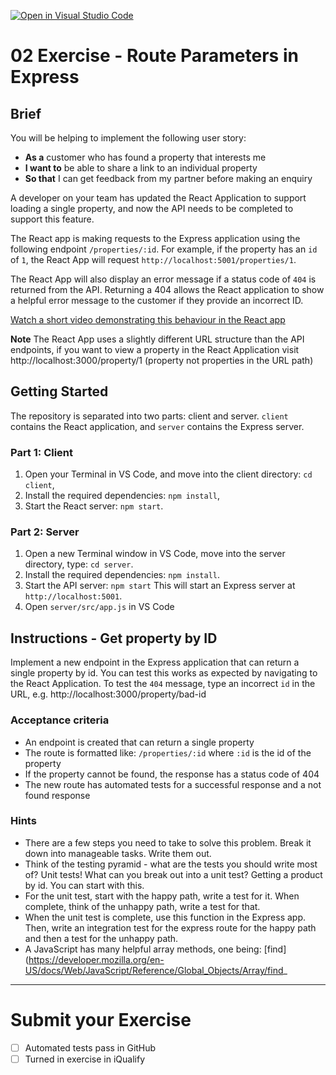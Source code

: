 [![Open in Visual Studio Code](https://classroom.github.com/assets/open-in-vscode-718a45dd9cf7e7f842a935f5ebbe5719a5e09af4491e668f4dbf3b35d5cca122.svg)](https://classroom.github.com/online_ide?assignment_repo_id=11103769&assignment_repo_type=AssignmentRepo)
# 02 Exercise - Route Parameters in Express

## Brief

You will be helping to implement the following user story:

- **As a** customer who has found a property that interests me
- **I want to** be able to share a link to an individual property
- **So that** I can get feedback from my partner before making an enquiry

A developer on your team has updated the React Application to support loading a single property, and now the API needs to be completed to support this feature.

The React app is making requests to the Express application using the following endpoint `/properties/:id`. For example, if the property has an `id` of `1`, the React App will request `http://localhost:5001/properties/1`. 

The React App will also display an error message if a status code of `404` is returned from the API. Returning a 404 allows the React application to show a helpful error message to the customer if they provide an incorrect ID.

[Watch a short video demonstrating this behaviour in the React app](docs/brief.mp4)

**Note** The React App uses a slightly different URL structure than the API endpoints, if you want to view a property in the React Application visit http://localhost:3000/property/1 (property not properties in the URL path)

## Getting Started

The repository is separated into two parts: client and server. `client` contains the React application, and `server` contains the Express server.

### Part 1: Client

1. Open your Terminal in VS Code, and move into the client directory: `cd client`,
2. Install the required dependencies: `npm install`,
3. Start the React server: `npm start`.

### Part 2: Server

1. Open a new Terminal window in VS Code, move into the server directory, type: `cd server`.
2. Install the required dependencies: `npm install`.
3. Start the API server: `npm start` This will start an Express server at `http://localhost:5001`.
4. Open `server/src/app.js` in VS Code

## Instructions - Get property by ID

Implement a new endpoint in the Express application that can return a single property by id. You can test this works as expected by navigating to the React Application. To test the `404` message, type an incorrect `id` in the URL, e.g. http://localhost:3000/property/bad-id

### Acceptance criteria

- An endpoint is created that can return a single property
- The route is formatted like: `/properties/:id` where `:id` is the id of the property
- If the property cannot be found, the response has a status code of 404
- The new route has automated tests for a successful response and a not found response

### Hints 

- There are a few steps you need to take to solve this problem. Break it down into manageable tasks. Write them out.
- Think of the testing pyramid - what are the tests you should write most of? Unit tests! What can you break out into a unit test? Getting a product by id. You can start with this.
- For the unit test, start with the happy path, write a test for it. When complete, think of the unhappy path, write a test for that. 
- When the unit test is complete, use this function in the Express app. Then, write an integration test for the express route for the happy path and then a test for the unhappy path.
- A JavaScript has many helpful array methods, one being: [find](https://developer.mozilla.org/en-US/docs/Web/JavaScript/Reference/Global_Objects/Array/find_

--- 

# Submit your Exercise

- [ ] Automated tests pass in GitHub
- [ ] Turned in exercise in iQualify
